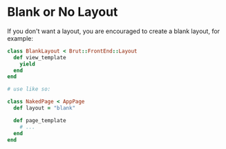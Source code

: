 # Blank or No Layout

If you don't want a layout, you are encouraged to create a blank layout, for example:

```ruby
class BlankLayout < Brut::FrontEnd::Layout
  def view_template
    yield
  end
end

# use like so:

class NakedPage < AppPage
  def layout = "blank"

  def page_template
    # ...
  end
end
```

